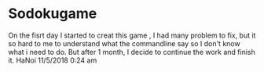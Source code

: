 # Sodokugame
On the fisrt day I started to creat this game , I had many problem to fix, but it so hard to me to understand what the commandline say so I don't know what i need to do.
But after 1 month, I decide to continue the work and finish it.
HaNoi 11/5/2018 0:24 am
